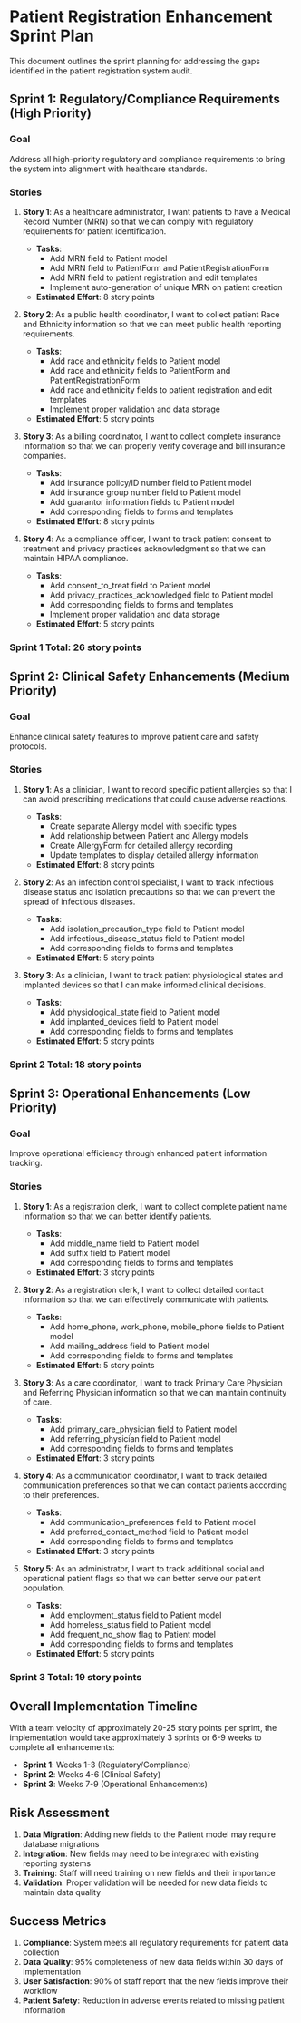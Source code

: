 # Patient Registration Enhancement Sprint Plan

This document outlines the sprint planning for addressing the gaps identified in the patient registration system audit.

## Sprint 1: Regulatory/Compliance Requirements (High Priority)

### Goal
Address all high-priority regulatory and compliance requirements to bring the system into alignment with healthcare standards.

### Stories
1. **Story 1**: As a healthcare administrator, I want patients to have a Medical Record Number (MRN) so that we can comply with regulatory requirements for patient identification.
   - **Tasks**:
     - Add MRN field to Patient model
     - Add MRN field to PatientForm and PatientRegistrationForm
     - Add MRN field to patient registration and edit templates
     - Implement auto-generation of unique MRN on patient creation
   - **Estimated Effort**: 8 story points

2. **Story 2**: As a public health coordinator, I want to collect patient Race and Ethnicity information so that we can meet public health reporting requirements.
   - **Tasks**:
     - Add race and ethnicity fields to Patient model
     - Add race and ethnicity fields to PatientForm and PatientRegistrationForm
     - Add race and ethnicity fields to patient registration and edit templates
     - Implement proper validation and data storage
   - **Estimated Effort**: 5 story points

3. **Story 3**: As a billing coordinator, I want to collect complete insurance information so that we can properly verify coverage and bill insurance companies.
   - **Tasks**:
     - Add insurance policy/ID number field to Patient model
     - Add insurance group number field to Patient model
     - Add guarantor information fields to Patient model
     - Add corresponding fields to forms and templates
   - **Estimated Effort**: 8 story points

4. **Story 4**: As a compliance officer, I want to track patient consent to treatment and privacy practices acknowledgment so that we can maintain HIPAA compliance.
   - **Tasks**:
     - Add consent_to_treat field to Patient model
     - Add privacy_practices_acknowledged field to Patient model
     - Add corresponding fields to forms and templates
     - Implement proper validation and data storage
   - **Estimated Effort**: 5 story points

### Sprint 1 Total: 26 story points

## Sprint 2: Clinical Safety Enhancements (Medium Priority)

### Goal
Enhance clinical safety features to improve patient care and safety protocols.

### Stories
1. **Story 1**: As a clinician, I want to record specific patient allergies so that I can avoid prescribing medications that could cause adverse reactions.
   - **Tasks**:
     - Create separate Allergy model with specific types
     - Add relationship between Patient and Allergy models
     - Create AllergyForm for detailed allergy recording
     - Update templates to display detailed allergy information
   - **Estimated Effort**: 8 story points

2. **Story 2**: As an infection control specialist, I want to track infectious disease status and isolation precautions so that we can prevent the spread of infectious diseases.
   - **Tasks**:
     - Add isolation_precaution_type field to Patient model
     - Add infectious_disease_status field to Patient model
     - Add corresponding fields to forms and templates
   - **Estimated Effort**: 5 story points

3. **Story 3**: As a clinician, I want to track patient physiological states and implanted devices so that I can make informed clinical decisions.
   - **Tasks**:
     - Add physiological_state field to Patient model
     - Add implanted_devices field to Patient model
     - Add corresponding fields to forms and templates
   - **Estimated Effort**: 5 story points

### Sprint 2 Total: 18 story points

## Sprint 3: Operational Enhancements (Low Priority)

### Goal
Improve operational efficiency through enhanced patient information tracking.

### Stories
1. **Story 1**: As a registration clerk, I want to collect complete patient name information so that we can better identify patients.
   - **Tasks**:
     - Add middle_name field to Patient model
     - Add suffix field to Patient model
     - Add corresponding fields to forms and templates
   - **Estimated Effort**: 3 story points

2. **Story 2**: As a registration clerk, I want to collect detailed contact information so that we can effectively communicate with patients.
   - **Tasks**:
     - Add home_phone, work_phone, mobile_phone fields to Patient model
     - Add mailing_address field to Patient model
     - Add corresponding fields to forms and templates
   - **Estimated Effort**: 5 story points

3. **Story 3**: As a care coordinator, I want to track Primary Care Physician and Referring Physician information so that we can maintain continuity of care.
   - **Tasks**:
     - Add primary_care_physician field to Patient model
     - Add referring_physician field to Patient model
     - Add corresponding fields to forms and templates
   - **Estimated Effort**: 3 story points

4. **Story 4**: As a communication coordinator, I want to track detailed communication preferences so that we can contact patients according to their preferences.
   - **Tasks**:
     - Add communication_preferences field to Patient model
     - Add preferred_contact_method field to Patient model
     - Add corresponding fields to forms and templates
   - **Estimated Effort**: 3 story points

5. **Story 5**: As an administrator, I want to track additional social and operational patient flags so that we can better serve our patient population.
   - **Tasks**:
     - Add employment_status field to Patient model
     - Add homeless_status field to Patient model
     - Add frequent_no_show flag to Patient model
     - Add corresponding fields to forms and templates
   - **Estimated Effort**: 5 story points

### Sprint 3 Total: 19 story points

## Overall Implementation Timeline

With a team velocity of approximately 20-25 story points per sprint, the implementation would take approximately 3 sprints or 6-9 weeks to complete all enhancements:

- **Sprint 1**: Weeks 1-3 (Regulatory/Compliance)
- **Sprint 2**: Weeks 4-6 (Clinical Safety)
- **Sprint 3**: Weeks 7-9 (Operational Enhancements)

## Risk Assessment

1. **Data Migration**: Adding new fields to the Patient model may require database migrations
2. **Integration**: New fields may need to be integrated with existing reporting systems
3. **Training**: Staff will need training on new fields and their importance
4. **Validation**: Proper validation will be needed for new data fields to maintain data quality

## Success Metrics

1. **Compliance**: System meets all regulatory requirements for patient data collection
2. **Data Quality**: 95% completeness of new data fields within 30 days of implementation
3. **User Satisfaction**: 90% of staff report that the new fields improve their workflow
4. **Patient Safety**: Reduction in adverse events related to missing patient information